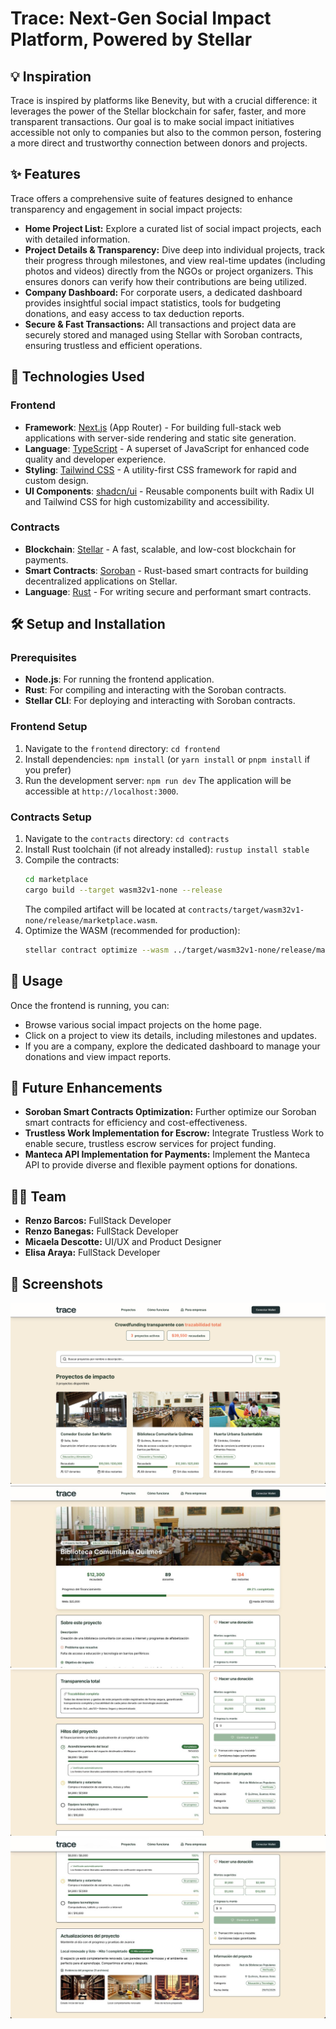 # Trace: Next-Gen Social Impact Platform, Powered by Stellar

## 💡 Inspiration

Trace is inspired by platforms like Benevity, but with a crucial difference: it leverages the power of the Stellar blockchain for safer, faster, and more transparent transactions. Our goal is to make social impact initiatives accessible not only to companies but also to the common person, fostering a more direct and trustworthy connection between donors and projects.

## ✨ Features

Trace offers a comprehensive suite of features designed to enhance transparency and engagement in social impact projects:

*   **Home Project List:** Explore a curated list of social impact projects, each with detailed information.
*   **Project Details & Transparency:** Dive deep into individual projects, track their progress through milestones, and view real-time updates (including photos and videos) directly from the NGOs or project organizers. This ensures donors can verify how their contributions are being utilized.
*   **Company Dashboard:** For corporate users, a dedicated dashboard provides insightful social impact statistics, tools for budgeting donations, and easy access to tax deduction reports.
*   **Secure & Fast Transactions:** All transactions and project data are securely stored and managed using Stellar with Soroban contracts, ensuring trustless and efficient operations.

## 🚀 Technologies Used

### Frontend
*   **Framework**: [Next.js](https://nextjs.org/) (App Router) - For building full-stack web applications with server-side rendering and static site generation.
*   **Language**: [TypeScript](https://www.typescriptlang.org/) - A superset of JavaScript for enhanced code quality and developer experience.
*   **Styling**: [Tailwind CSS](https://tailwindcss.com/) - A utility-first CSS framework for rapid and custom design.
*   **UI Components**: [shadcn/ui](https://ui.shadcn.com/) - Reusable components built with Radix UI and Tailwind CSS for high customizability and accessibility.

### Contracts
*   **Blockchain**: [Stellar](https://www.stellar.org/) - A fast, scalable, and low-cost blockchain for payments.
*   **Smart Contracts**: [Soroban](https://soroban.stellar.org/) - Rust-based smart contracts for building decentralized applications on Stellar.
*   **Language**: [Rust](https://www.rust-lang.org/) - For writing secure and performant smart contracts.

## 🛠️ Setup and Installation

### Prerequisites
*   **Node.js**: For running the frontend application.
*   **Rust**: For compiling and interacting with the Soroban contracts.
*   **Stellar CLI**: For deploying and interacting with Soroban contracts.

### Frontend Setup
1.  Navigate to the `frontend` directory: `cd frontend`
2.  Install dependencies: `npm install` (or `yarn install` or `pnpm install` if you prefer)
3.  Run the development server: `npm run dev`
    The application will be accessible at `http://localhost:3000`.

### Contracts Setup
1.  Navigate to the `contracts` directory: `cd contracts`
2.  Install Rust toolchain (if not already installed): `rustup install stable`
3.  Compile the contracts:
    ```bash
    cd marketplace
    cargo build --target wasm32v1-none --release
    ```
    The compiled artifact will be located at `contracts/target/wasm32v1-none/release/marketplace.wasm`.
4.  Optimize the WASM (recommended for production):
    ```bash
    stellar contract optimize --wasm ../target/wasm32v1-none/release/marketplace.wasm
    ```

## 📖 Usage

Once the frontend is running, you can:
*   Browse various social impact projects on the home page.
*   Click on a project to view its details, including milestones and updates.
*   If you are a company, explore the dedicated dashboard to manage your donations and view impact reports.

## 🔮 Future Enhancements

*   **Soroban Smart Contracts Optimization:** Further optimize our Soroban smart contracts for efficiency and cost-effectiveness.
*   **Trustless Work Implementation for Escrow:** Integrate Trustless Work to enable secure, trustless escrow services for project funding.
*   **Manteca API Implementation for Payments:** Implement the Manteca API to provide diverse and flexible payment options for donations.

## 🧑‍💻 Team

*   **Renzo Barcos:** FullStack Developer
*   **Renzo Banegas:** FullStack Developer
*   **Micaela Descotte:** UI/UX and Product Designer
*   **Elisa Araya:** FullStack Developer

## 📸 Screenshots

![Project List](/frontend/public/screenshots/screenshot1.png)
![Project Details](/frontend/public/screenshots/screenshot2.jpg)
![Project Details Part 2](/frontend/public/screenshots/screenshot3.jpg)
![Project Details Part 3](/frontend/public/screenshots/screenshot4.jpg)
```